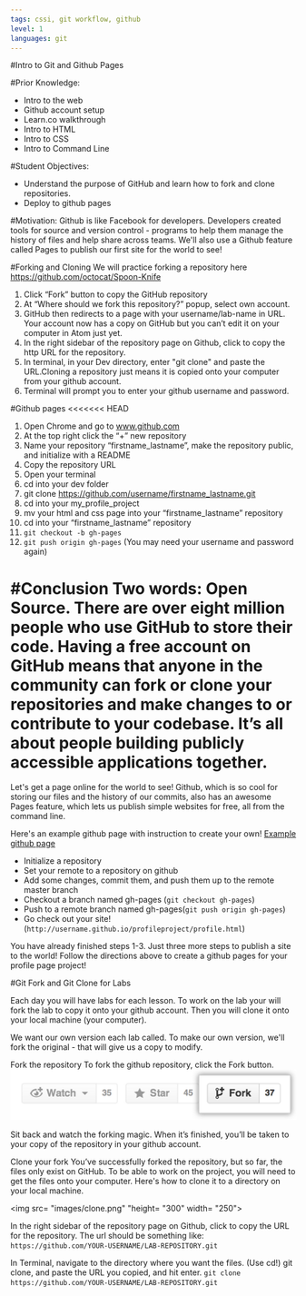 ```yaml
---
tags: cssi, git workflow, github
level: 1
languages: git
---
```

#Intro to Git and Github Pages

#Prior Knowledge:
+ Intro to the web
+ Github account setup
+ Learn.co walkthrough
+ Intro to HTML
+ Intro to CSS
+ Intro to Command Line

#Student Objectives:
+ Understand the purpose of GitHub and learn how to fork and clone repositories.
+ Deploy to github pages


#Motivation:
Github is like Facebook for developers. Developers created tools for source and version control - programs to help them manage the history of files and help share across teams. We'll also use a Github feature called Pages to publish our first site for the world to see!

#Forking and Cloning
We will practice forking a repository here https://github.com/octocat/Spoon-Knife
1. Click “Fork” button to copy the GitHub repository
2. At “Where should we fork this repository?” popup, select own account.
3. GitHub then redirects to a page with your username/lab-name in URL. Your account now has a copy on GitHub but you can’t edit it on your computer in Atom just yet.
4. In the right sidebar of the repository page on Github, click to copy the http URL for the repository.
5. In terminal, in your Dev directory, enter "git clone" and paste the URL.Cloning a repository just means it is copied onto your computer from your github account.
6. Terminal will prompt you to enter your github username and password.

#Github pages
<<<<<<< HEAD
1. Open Chrome and go to www.github.com
2. At the top right click the “+” new repository
3. Name your repository “firstname_lastname”, make the repository public, and initialize with a README
4. Copy the repository URL
5. Open your terminal
6. cd into your dev folder
7. git clone https://github.com/username/firstname_lastname.git
8. cd into your my_profile_project
9. mv your html and css page into your “firstname_lastname” repository
10. cd into your “firstname_lastname” repository
11. `git checkout -b gh-pages`
12. `git push origin gh-pages` (You may need your username and password again)

#Conclusion
Two words: Open Source. There are over eight million people who use GitHub to store their code. Having a free account on GitHub means that anyone in the community can fork or clone your repositories and make changes to or contribute to your codebase. It’s all about people building publicly accessible applications together.
=======
Let's get a page online for the world to see!
Github, which is so cool for storing our files and the history of our commits, also has an awesome Pages feature, which lets us publish simple websites for free, all from the command line.

Here's an example github page with instruction to create your own!
<a href= "http://google-cssi.github.io/sample-pages/">Example github page</a>

+ Initialize a repository
+ Set your remote to a repository on github
+ Add some changes, commit them, and push them up to the remote master branch
+ Checkout a branch named gh-pages (`git checkout gh-pages`)
+ Push to a remote branch named gh-pages(`git push origin gh-pages`)
+ Go check out your site!(`http://username.github.io/profileproject/profile.html`)

You have already finished steps 1-3. Just three more steps to publish a site to the world!
Follow the directions above to create a github pages for your profile page project!

#Git Fork and Git Clone for Labs

Each day you will have labs for each lesson. To work on the lab your will fork the lab to copy it onto your github account. Then you will clone it onto your local machine (your computer).

We want our own version each lab called. To make our own version, we'll fork the original - that will give us a copy to modify.

Fork the repository
To fork the github repository, click the Fork button.
<img src= "images/fork.png">

Sit back and watch the forking magic. When it’s finished, you’ll be taken to your copy of the  repository in your github account.

Clone your fork
You’ve successfully forked the repository, but so far, the files only exist on GitHub. To be able to work on the project, you will need to get the files onto your computer. Here's how to clone it to a directory on your local machine.

<img src= "images/clone.png" "height= "300" width= "250">

In the right sidebar of the repository page on Github, click to copy the URL for the repository. The url should be something like: ```https://github.com/YOUR-USERNAME/LAB-REPOSITORY.git```

In Terminal, navigate to the directory where you want the files. (Use cd!)
git clone, and paste the URL you copied, and hit enter.
```git clone https://github.com/YOUR-USERNAME/LAB-REPOSITORY.git```
